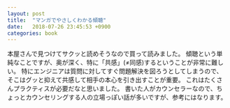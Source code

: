 ```yaml
---
layout: post
title:  "マンガでやさしくわかる傾聴"
date:   2018-07-26 23:45:53 +0900
categories: book
---
```


本屋さんで見つけてサクッと読めそうなので買って読みました。
傾聴という単純なことですが、奥が深く、特に「共感」(≠同感)するということが非常に難しい。
特にエンジニアは質問に対してすぐ問題解決を図ろうとしてしまうので、そこはグッと抑えて共感して相手の本心を引き出すことが重要。
これはたくさんプラクティスが必要だなと思いました。
書いた人がカウンセラーなので、ちょっとカウンセリングする人の立場っぽい話が多いですが、参考にはなります。